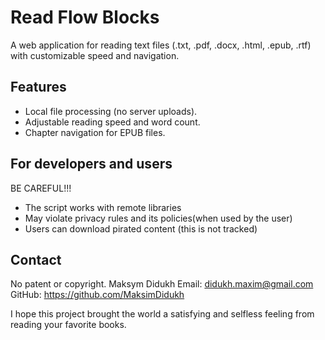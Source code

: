 # Read Flow Blocks
A web application for reading text files (.txt, .pdf, .docx, .html, .epub, .rtf) with customizable speed and navigation.

## Features
- Local file processing (no server uploads).
- Adjustable reading speed and word count.
- Chapter navigation for EPUB files.

## For developers and users 
BE CAREFUL!!! 
- The script works with remote libraries
- May violate privacy rules and its policies(when used by the user)
- Users can download pirated content (this is not tracked)

## Contact
No patent or copyright.
Maksym Didukh
Email: didukh.maxim@gmail.com
GitHub: https://github.com/MaksimDidukh

I hope this project brought the world a satisfying and selfless feeling from reading your favorite books.

